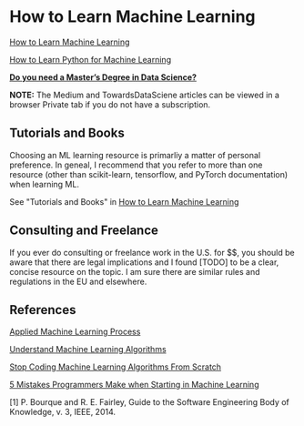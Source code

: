 # How to Learn Machine Learning

[How to Learn Machine Learning](https://aicoder.medium.com/how-to-learn-machine-learning-4ba736338a56)

[How to Learn Python for Machine Learning](https://machinelearningmastery.com/how-to-learn-python-for-machine-learning/)

**[Do you need a Master’s Degree in Data Science?](https://towardsdatascience.com/do-you-need-a-masters-degree-in-data-science-you-are-asking-the-wrong-question-8c83dec8bf1b?source=rss----7f60cf5620c9---4)**

**NOTE:** The Medium and TowardsDataSciene articles can be viewed in a browser Private tab if you do not have a subscription.


## Tutorials and Books

Choosing an ML learning resource is primarliy a matter of personal preference. In geneal, I recommend that you refer to more than one resource (other than scikit-learn, tensorflow, and PyTorch documentation) when learning ML.

See "Tutorials and Books" in [How to Learn Machine Learning](https://aicoder.medium.com/how-to-learn-machine-learning-4ba736338a56)


## Consulting and Freelance

If you ever do consulting or freelance work in the U.S. for $$, you should be aware that there are legal implications and I found [TODO] to be a clear, concise resource on the topic. I am sure there are similar rules and regulations in the EU and elsewhere.


## References

[Applied Machine Learning Process](https://machinelearningmastery.com/start-here/#process)

[Understand Machine Learning Algorithms](https://machinelearningmastery.com/start-here/#algorithms)

[Stop Coding Machine Learning Algorithms From Scratch](https://machinelearningmastery.com/dont-implement-machine-learning-algorithms/)

[5 Mistakes Programmers Make when Starting in Machine Learning](httpsp://machinelearningmastery.com/mistakes-programmers-make-when-starting-in-machine-learning/)


[1] P. Bourque and R. E. Fairley, Guide to the Software Engineering Body of Knowledge, v. 3, IEEE, 2014. 


